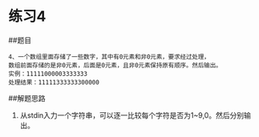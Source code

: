﻿# 练习4

##题目
```
4、一个数组里面存储了一些数字，其中有0元素和非0元素，要求经过处理，
数组前面存储的是非0元素，后面是0元素，且非0元素保持原有顺序。然后输出。
实例：11111000003333333 
处理结果：11111333333300000
```
##解题思路
1. 从stdin入力一个字符串，可以逐一比较每个字符是否为1~9,0。然后分别输出。

